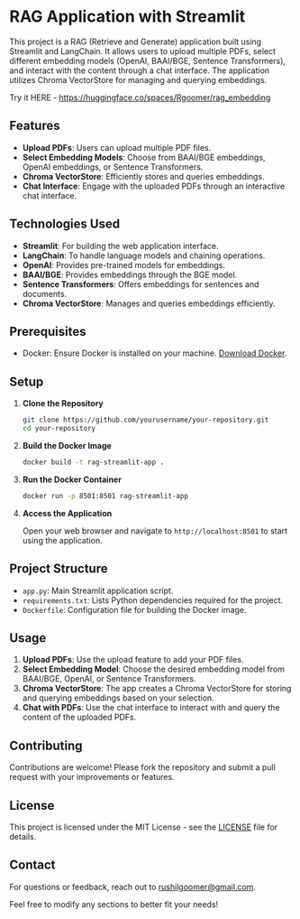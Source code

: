 # RAG Application with Streamlit

This project is a RAG (Retrieve and Generate) application built using Streamlit and LangChain. It allows users to upload multiple PDFs, select different embedding models (OpenAI, BAAI/BGE, Sentence Transformers), and interact with the content through a chat interface. The application utilizes Chroma VectorStore for managing and querying embeddings.


Try it HERE - https://huggingface.co/spaces/Rgoomer/rag_embedding

## Features

- **Upload PDFs**: Users can upload multiple PDF files.
- **Select Embedding Models**: Choose from BAAI/BGE embeddings, OpenAI embeddings, or Sentence Transformers.
- **Chroma VectorStore**: Efficiently stores and queries embeddings.
- **Chat Interface**: Engage with the uploaded PDFs through an interactive chat interface.

## Technologies Used

- **Streamlit**: For building the web application interface.
- **LangChain**: To handle language models and chaining operations.
- **OpenAI**: Provides pre-trained models for embeddings.
- **BAAI/BGE**: Provides embeddings through the BGE model.
- **Sentence Transformers**: Offers embeddings for sentences and documents.
- **Chroma VectorStore**: Manages and queries embeddings efficiently.

## Prerequisites

- Docker: Ensure Docker is installed on your machine. [Download Docker](https://www.docker.com/get-started).

## Setup

1. **Clone the Repository**

   ```bash
   git clone https://github.com/yourusername/your-repository.git
   cd your-repository
   ```

2. **Build the Docker Image**

   ```bash
   docker build -t rag-streamlit-app .
   ```

3. **Run the Docker Container**

   ```bash
   docker run -p 8501:8501 rag-streamlit-app
   ```

4. **Access the Application**

   Open your web browser and navigate to `http://localhost:8501` to start using the application.

## Project Structure

- `app.py`: Main Streamlit application script.
- `requirements.txt`: Lists Python dependencies required for the project.
- `Dockerfile`: Configuration file for building the Docker image.

## Usage

1. **Upload PDFs**: Use the upload feature to add your PDF files.
2. **Select Embedding Model**: Choose the desired embedding model from BAAI/BGE, OpenAI, or Sentence Transformers.
3. **Chroma VectorStore**: The app creates a Chroma VectorStore for storing and querying embeddings based on your selection.
4. **Chat with PDFs**: Use the chat interface to interact with and query the content of the uploaded PDFs.

## Contributing

Contributions are welcome! Please fork the repository and submit a pull request with your improvements or features.

## License

This project is licensed under the MIT License - see the [LICENSE](LICENSE) file for details.

## Contact

For questions or feedback, reach out to [rushilgoomer@gmail.com](rushilgoomer@gmail.com).

Feel free to modify any sections to better fit your needs!